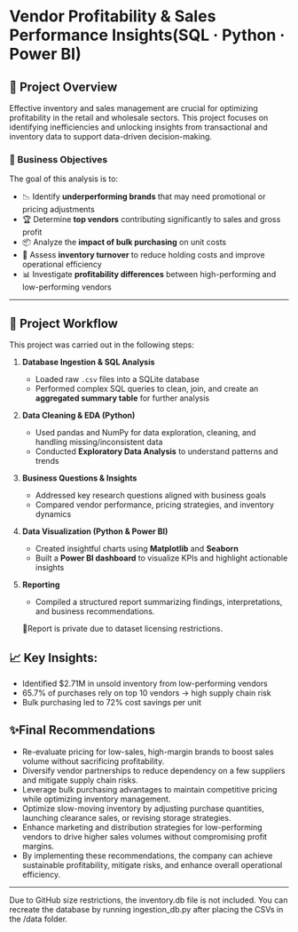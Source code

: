 #  Vendor Profitability & Sales Performance Insights(SQL · Python · Power BI)

## 📘 Project Overview

Effective inventory and sales management are crucial for optimizing profitability in the retail and wholesale sectors. This project focuses on identifying inefficiencies and unlocking insights from transactional and inventory data to support data-driven decision-making.

### 🧩 Business Objectives

The goal of this analysis is to:

* 📉 Identify **underperforming brands** that may need promotional or pricing adjustments
* 🏆 Determine **top vendors** contributing significantly to sales and gross profit
* 📦 Analyze the **impact of bulk purchasing** on unit costs
* 🔄 Assess **inventory turnover** to reduce holding costs and improve operational efficiency
* 📊 Investigate **profitability differences** between high-performing and low-performing vendors

---

## 🔧 Project Workflow

This project was carried out in the following steps:

1. **Database Ingestion & SQL Analysis**

   * Loaded raw `.csv` files into a SQLite database
   * Performed complex SQL queries to clean, join, and create an **aggregated summary table** for further analysis

2. **Data Cleaning & EDA (Python)**

   * Used pandas and NumPy for data exploration, cleaning, and handling missing/inconsistent data
   * Conducted **Exploratory Data Analysis** to understand patterns and trends

3. **Business Questions & Insights**

   * Addressed key research questions aligned with business goals
   * Compared vendor performance, pricing strategies, and inventory dynamics

4. **Data Visualization (Python & Power BI)**

   * Created insightful charts using **Matplotlib** and **Seaborn**
   * Built a **Power BI dashboard** to visualize KPIs and highlight actionable insights

5. **Reporting**

   * Compiled a structured report summarizing findings, interpretations, and business recommendations.
     
   🔏Report is private due to dataset licensing restrictions.

## 📈 Key Insights:
- Identified $2.71M in unsold inventory from low-performing vendors
- 65.7% of purchases rely on top 10 vendors → high supply chain risk
- Bulk purchasing led to 72% cost savings per unit

## ✨Final Recommendations 
* Re-evaluate pricing for low-sales, high-margin brands to boost sales 
volume without sacrificing profitability. 
* Diversify vendor partnerships to reduce dependency on a few 
suppliers and mitigate supply chain risks. 
* Leverage bulk purchasing advantages to maintain competitive pricing 
while optimizing inventory management. 
* Optimize slow-moving inventory by adjusting purchase quantities, 
launching clearance sales, or revising storage strategies. 
* Enhance marketing and distribution strategies for low-performing 
vendors to drive higher sales volumes without compromising profit 
margins. 
* By implementing these recommendations, the company can achieve 
sustainable profitability, mitigate risks, and enhance overall 
operational efficiency.

---





Due to GitHub size restrictions, the inventory.db file is not included. You can recreate the database by running ingestion_db.py after placing the CSVs in the /data folder.
